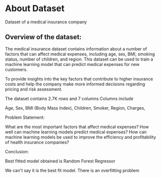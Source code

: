 # About Dataset
Dataset of a medical insurance company 

## Overview of the dataset:

The medical insurance dataset contains information about a number of factors that can affect medical expenses, including age, sex, BMI, smoking status, number of children, and region. This dataset can be used to train a machine learning model that can predict medical expenses for new customers.

To provide insights into the key factors that contribute to higher insurance costs and help the company make more informed decisions regarding pricing and risk assessment.

The dataset contains 2.7K rows and 7 columns
Columns include

Age,
Sex,
BMI (Body Mass Index),
Children,
Smoker,
Region,
Charges,

Problem Statement:

What are the most important factors that affect medical expenses?
How well can machine learning models predict medical expenses?
How can machine learning models be used to improve the efficiency and profitability of health insurance companies?

Conclusion:

Best fitted model obtained is Random Forest Regressor

We can't say it is the best fit model. There is an overfitting problem




